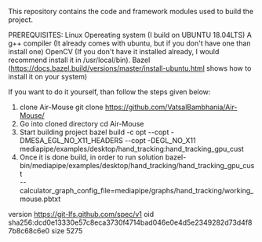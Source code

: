 This repository contains the code and framework modules used to build the project.

PREREQUISITES:
Linux Opereating system (I build on UBUNTU 18.04LTS)
A g++ compiler (It already comes with ubuntu, but if you don't have one than install one)
OpenCV (If you don't have it installed already, I would recommend install it in /usr/local/bin).
Bazel (https://docs.bazel.build/versions/master/install-ubuntu.html shows how to install it on your system)

If you want to do it yourself, than follow the steps given below:
1) clone Air-Mouse
   git clone https://github.com/VatsalBambhania/Air-Mouse/
2) Go into cloned directory
   cd Air-Mouse
3) Start building project
   bazel build -c opt --copt -DMESA_EGL_NO_X11_HEADERS --copt -DEGL_NO_X11 \
   mediapipe/examples/desktop/hand_tracking:hand_tracking_gpu_cust
4) Once it is done build, in order to run solution 
   bazel-bin/mediapipe/examples/desktop/hand_tracking/hand_tracking_gpu_cust \
   --calculator_graph_config_file=mediapipe/graphs/hand_tracking/working_mouse.pbtxt



version https://git-lfs.github.com/spec/v1
oid sha256:dcd0e13330e57c8eca3730f4714bad046e0e4d5e2349282d73d4f87b8c68c6e0
size 5275
